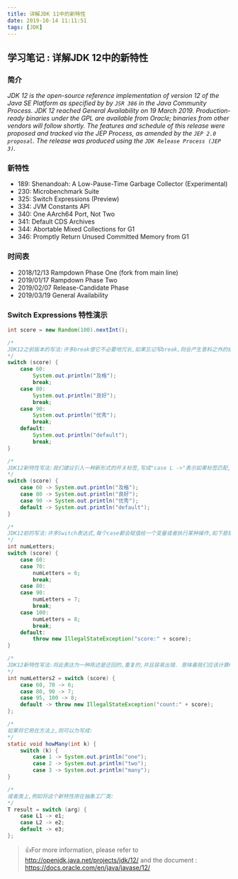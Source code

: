 ```yaml
---
title: 详解JDK 11中的新特性
date: 2019-10-14 11:11:51
tags: [JDK]
---
```


## 学习笔记 : 详解JDK 12中的新特性

### 简介
*JDK 12 is the open-source reference implementation of version 12 of the Java SE Platform as specified by by `JSR 386` in the Java Community Process. JDK 12 reached General Availability on 19 March 2019. Production-ready binaries under the GPL are available from Oracle; binaries from other vendors will follow shortly. The features and schedule of this release were proposed and tracked via the JEP Process, as amended by the `JEP 2.0 proposal`. The release was produced using the `JDK Release Process (JEP 3)`.*



### 新特性
* 189: 	Shenandoah: A Low-Pause-Time Garbage Collector (Experimental)
* 230: 	Microbenchmark Suite
* 325: 	Switch Expressions (Preview)
* 334: 	JVM Constants API
* 340: 	One AArch64 Port, Not Two
* 341: 	Default CDS Archives
* 344: 	Abortable Mixed Collections for G1
* 346: 	Promptly Return Unused Committed Memory from G1



### 时间表
* 2018/12/13 		Rampdown Phase One (fork from main line)
* 2019/01/17 		Rampdown Phase Two
* 2019/02/07 		Release-Candidate Phase
* 2019/03/19 		General Availability



### Switch Expressions 特性演示
```java
int score = new Random(100).nextInt();

/*
JDK12之前版本的写法:许多break使它不必要地冗长,如果忘记写break,则会产生意料之外的结果或者异常,所以针对于此jdk12在这里进行了优化升级
*/
switch (score) {
    case 60:
        System.out.println("及格");
        break;
    case 80:
        System.out.println("良好");
        break;
    case 90:
        System.out.println("优秀");
        break;
    default:
        System.out.println("default");
        break;
}

/*
JDK12新特性写法:我们建议引入一种新形式的开关标签,写成"case L ->"表示如果标签匹配,则只执行标签右侧的代码:
*/
switch (score) {
    case 60 -> System.out.println("及格");
    case 80 -> System.out.println("良好");
    case 90 -> System.out.println("优秀");
    default -> System.out.println("default");
}

/*
JDK12前的写法:许多Switch表达式,每个case都会赋值给一个变量或者执行某种操作,如下是赋值给numLetters变量具体值:
*/
int numLetters;
switch (score) {
    case 60:
    case 70:
        numLetters = 6;
        break;
    case 80:
    case 90:
        numLetters = 7;
        break;
    case 100:
        numLetters = 8;
        break;
    default:
        throw new IllegalStateException("score:" + score);
}

/*
JDK12新特性写法:将此表达为一种陈述是迂回的,重复的,并且容易出错. 意味着我们应该计算numLetters每一天的价值,应该可以直接说,使用更清晰,更安全Switch表达式:
*/
int numLetters2 = switch (score) {
    case 60, 70 -> 6;
    case 80, 90 -> 7;
    case 95, 100 -> 8;
    default -> throw new IllegalStateException("count:" + score);
};

/*
如果将它用在方法上,则可以为写成:
*/
static void howMany(int k) {
    switch (k) {
        case 1 -> System.out.println("one");
        case 2 -> System.out.println("two");
        case 3 -> System.out.println("many");
}

/*
或者类上,例如将这个新特性用在抽象工厂类:
*/ 
T result = switch (arg) {
    case L1 -> e1;
    case L2 -> e2;
    default -> e3;
};
```



> 👍For more information, please refer to http://openjdk.java.net/projects/jdk/12/ and the document : https://docs.oracle.com/en/java/javase/12/
